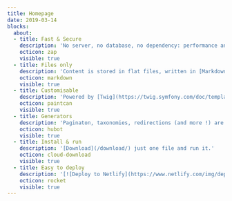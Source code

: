 ```yaml
---
title: Homepage
date: 2019-03-14
blocks:
  about:
  - title: Fast & Secure
    description: 'No server, no database, no dependency: performance and security.'
    octicon: zap
    visible: true
  - title: Files only
    description: 'Content is stored in flat files, written in [Markdown](https://daringfireball.net/projects/markdown/) with [YAML front matter](/documentation/content/#front-matter).'
    octicon: markdown
    visible: true
  - title: Customisable
    description: 'Powered by [Twig](https://twig.symfony.com/doc/templates.html), a flexible template engine, with [theme](https://github.com/Cecilapp/theme-hyde) support.'
    octicon: paintcan
    visible: true
  - title: Generators
    description: 'Paginaton, taxonomies, redirections (and more !) are generated automatically.'
    octicon: hubot
    visible: true
  - title: Install & run
    description: '[Download](/download/) just one file and run it.'
    octicon: cloud-download
    visible: true
  - title: Easy to deploy
    description: '[![Deploy to Netlify](https://www.netlify.com/img/deploy/button.svg "Deploy to Netlify")](https://app.netlify.com/start/deploy?repository=https://github.com/Cecilapp/the-butler&stack=cms) [![Deploy to ZEIT Now](https://zeit.co/button "Deploy to ZEIT Now")](https://zeit.co/new/project?template=https://github.com/Cecilapp/the-butler)'
    octicon: rocket
    visible: true
---
```

